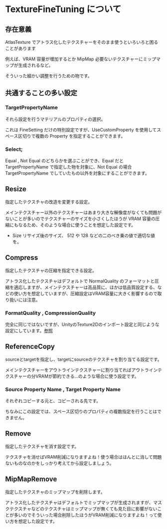 # TextureFineTuning について

## 存在意義

AtlasTexture でアトラス化したテクスチャーをそのまま使うといろいろと困ることがあります

例えば、VRAM 容量が増加するとか MipMap 必要ないテクスチャーにミップマップが生成されるなど。

そういった細かい調整を行うための物です。

## 共通することの多い設定

### TargetPropertyName

それら設定を行うマテリアルのプロパティの選択。

これは FineSetting だけの特別設定ですが、UseCustomProperty を使用してスペース区切りで複数の Property を指定することができます。

### Select;

Equal , Not Equal のどちらかを選ぶことができ、Equal だと TargetPropertyName で指定した物を対象に、Not Equal の場合 TargetPropertyName でしていたもの以外を対象にすることができます。

## Resize

指定したテクスチャの改造を変更する設定。

メインテクスチャー以外のテクスチャーはあまり大きな解像度がなくても問題がないことが多いのでテクスチャーのサイズを小さくしたほうが VRAM 容量の圧縮にもなるため、そのような場合に使うことを想定した設定です。

- Size リサイズ後のサイズ、 512 や 128 などの二のべき乗の値で適切な値を。

## Compress

指定したテクスチャの圧縮を指定できる設定。

アトラス化したテクスチャはデフォルトで NormalQuality のフォーマットと圧縮を適応しますが、メインテクスチャーは高品質に、ほかは低品質設定する、などの使い方を想定していますが、圧縮設定はVRAM容量に大きく影響するので取り扱いには注意。

### FormatQuality , CompressionQuality

完全に同じではないですが、UnityのTexture2Dのインポート設定と同じような設定にしています。[参照](https://docs.unity3d.com/ja/2019.4/Manual/class-TextureImporterOverride.html)

## ReferenceCopy

sourceとtargetを指定し、targetにsourceのテクスチャを割り当てる設定です。

メインテクスチャーをアウトラインテクスチャーに割り当てればアウトラインテクスチャーの分VRAMが節約できる...のような場合に使う設定です。

### Source Property Name , Target Property Name

それぞれコピーする元と、コピーされる先です。

ちなみにこの設定では、スペース区切りのプロパティの複数指定を行うことはできません。

## Remove

指定したテクスチャを消す設定です。

テクスチャを消せばVRAM削減になりますよね！使う場合はほんとに消して問題ないものなのかをしっかり考えてから設定しましょう。

## MipMapRemove

指定したテクスチャのミップマップを削除します。

アトラス化したテクスチャはデフォルトでミップマップが生成されますが、マスクテクスチャなどのテクスチャはミップマップが無くても見た目に影響がないことが多いのでそういった場合削除したほうがVRAM削減になりますよね！って使い方を想定した設定です。